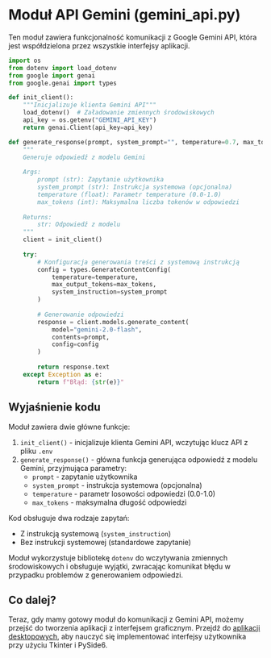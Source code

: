 # Moduł API Gemini (gemini_api.py)

Ten moduł zawiera funkcjonalność komunikacji z Google Gemini API, która jest współdzielona przez wszystkie interfejsy aplikacji.

```python
import os
from dotenv import load_dotenv
from google import genai
from google.genai import types

def init_client():
    """Inicjalizuje klienta Gemini API"""
    load_dotenv()  # Załadowanie zmiennych środowiskowych
    api_key = os.getenv("GEMINI_API_KEY")
    return genai.Client(api_key=api_key)

def generate_response(prompt, system_prompt="", temperature=0.7, max_tokens=1024):
    """
    Generuje odpowiedź z modelu Gemini
    
    Args:
        prompt (str): Zapytanie użytkownika
        system_prompt (str): Instrukcja systemowa (opcjonalna)
        temperature (float): Parametr temperature (0.0-1.0)
        max_tokens (int): Maksymalna liczba tokenów w odpowiedzi
        
    Returns:
        str: Odpowiedź z modelu
    """
    client = init_client()
    
    try:
        # Konfiguracja generowania treści z systemową instrukcją
        config = types.GenerateContentConfig(
            temperature=temperature,
            max_output_tokens=max_tokens,
            system_instruction=system_prompt
        )
        
        # Generowanie odpowiedzi
        response = client.models.generate_content(
            model="gemini-2.0-flash",
            contents=prompt,
            config=config
        )
        
        return response.text
    except Exception as e:
        return f"Błąd: {str(e)}"
```

## Wyjaśnienie kodu

Moduł zawiera dwie główne funkcje:

1. `init_client()` - inicjalizuje klienta Gemini API, wczytując klucz API z pliku `.env`
2. `generate_response()` - główna funkcja generująca odpowiedź z modelu Gemini, przyjmująca parametry:
   - `prompt` - zapytanie użytkownika
   - `system_prompt` - instrukcja systemowa (opcjonalna)
   - `temperature` - parametr losowości odpowiedzi (0.0-1.0)
   - `max_tokens` - maksymalna długość odpowiedzi

Kod obsługuje dwa rodzaje zapytań:
- Z instrukcją systemową (`system_instruction`)
- Bez instrukcji systemowej (standardowe zapytanie)

Moduł wykorzystuje bibliotekę `dotenv` do wczytywania zmiennych środowiskowych i obsługuje wyjątki, zwracając komunikat błędu w przypadku problemów z generowaniem odpowiedzi.

## Co dalej?

Teraz, gdy mamy gotowy moduł do komunikacji z Gemini API, możemy przejść do tworzenia aplikacji z interfejsem graficznym. Przejdź do [aplikacji desktopowych](aplikacje-desktopowe.md), aby nauczyć się implementować interfejsy użytkownika przy użyciu Tkinter i PySide6.